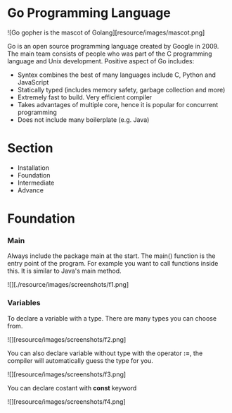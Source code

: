 # Go Programming Language

![Go gopher is the mascot of Golang][resource/images/mascot.png]

Go is an open source programming language created by Google in 2009. The main team consists of people who was part of the C programming language and Unix development. Positive aspect of Go includes:

* Syntex combines the best of many languages include C, Python and JavaScript
* Statically typed (includes memory safety, garbage collection and more)
* Extremely fast to build. Very efficient compiler
* Takes advantages of multiple core, hence it is popular for concurrent programming
* Does not include many boilerplate (e.g. Java)

# Section 

* Installation
* Foundation
* Intermediate 
* Advance

# Foundation

### Main

Always include the package main at the start. The main() function is the entry point of the program. For example you want to call functions inside this. It is similar to Java's main method. 

![][./resource/images/screenshots/f1.png]

### Variables 

To declare a variable with a type. There are many types you can choose from.

![][resource/images/screenshots/f2.png]

You can also declare variable without type with the operator __:=__, the compiler will automatically guess the type for you.

![][resource/images/screenshots/f3.png]

You can declare costant with **const** keyword

![][resource/images/screenshots/f4.png]


